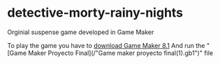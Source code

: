 # detective-morty-rainy-nights
Orginial suspense game developed in Game Maker

To play the game you have to [download Game Maker 8.1](https://game-maker.uptodown.com/windows)
And run the "[Game Maker Proyecto Final](/"Game maker proyecto final(1).gb1")" file

